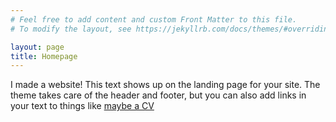 ```yaml
---
# Feel free to add content and custom Front Matter to this file.
# To modify the layout, see https://jekyllrb.com/docs/themes/#overriding-theme-defaults

layout: page
title: Homepage
---
```


I made a website! This text shows up on the landing page for your site. The theme takes care of the header and footer, but you can also add links in your text to things like [maybe a CV](/exampleCV.pdf)
